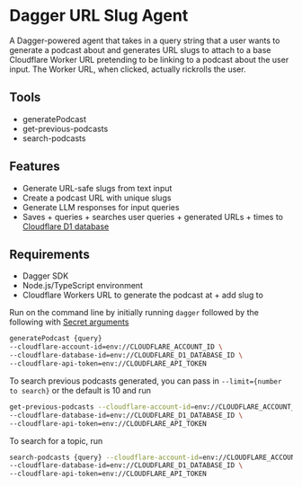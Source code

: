 # Dagger URL Slug Agent

A Dagger-powered agent that takes in a query string that a user wants to generate a podcast about and generates URL slugs to attach to a base Cloudflare Worker URL pretending to be linking to a podcast about the user input. The Worker URL, when clicked, actually rickrolls the user.

## Tools
- generatePodcast
- get-previous-podcasts 
- search-podcasts

## Features

- Generate URL-safe slugs from text input
- Create a podcast URL with unique slugs
- Generate LLM responses for input queries
- Saves + queries + searches user queries + generated URLs + times to [Cloudflare D1 database](https://developers.cloudflare.com/d1/) 

## Requirements
- Dagger SDK
- Node.js/TypeScript environment
- Cloudflare Workers URL to generate the podcast at + add slug to

Run on the command line by initially running 
`dagger` followed by the following with [Secret arguments](https://docs.dagger.io/api/arguments#secret-arguments)
```bash
generatePodcast {query}
--cloudflare-account-id=env://CLOUDFLARE_ACCOUNT_ID \
--cloudflare-database-id=env://CLOUDFLARE_D1_DATABASE_ID \
--cloudflare-api-token=env://CLOUDFLARE_API_TOKEN
```
To search previous podcasts generated, you can pass in `--limit={number to search}` or the default is 10 and run
```bash
get-previous-podcasts --cloudflare-account-id=env://CLOUDFLARE_ACCOUNT_ID \
--cloudflare-database-id=env://CLOUDFLARE_D1_DATABASE_ID \
--cloudflare-api-token=env://CLOUDFLARE_API_TOKEN
```

To search for a topic, run
```bash
search-podcasts {query} --cloudflare-account-id=env://CLOUDFLARE_ACCOUNT_ID \
--cloudflare-database-id=env://CLOUDFLARE_D1_DATABASE_ID \
--cloudflare-api-token=env://CLOUDFLARE_API_TOKEN
```